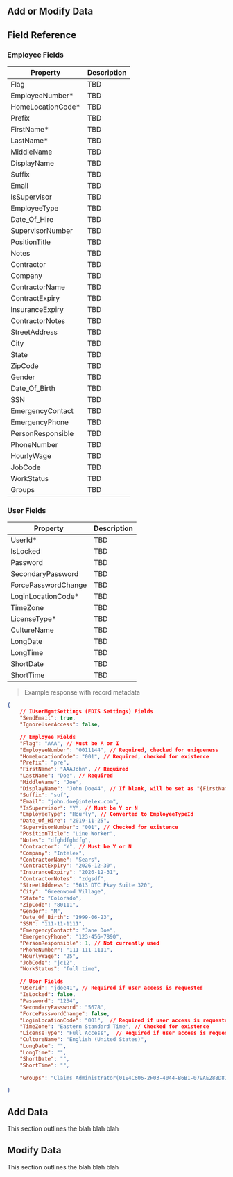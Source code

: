 ## Add or Modify Data

## Field Reference

### Employee Fields

Property | Description
--------- | -----------
Flag|TBD
EmployeeNumber*|TBD
HomeLocationCode*|TBD
Prefix|TBD
FirstName*|TBD
LastName*|TBD
MiddleName|TBD
DisplayName|TBD
Suffix|TBD
Email|TBD
IsSupervisor|TBD
EmployeeType|TBD
Date_Of_Hire|TBD
SupervisorNumber|TBD
PositionTitle|TBD
Notes|TBD
Contractor|TBD
Company|TBD
ContractorName|TBD
ContractExpiry|TBD
InsuranceExpiry|TBD
ContractorNotes|TBD
StreetAddress|TBD
City|TBD
State|TBD
ZipCode|TBD
Gender|TBD
Date_Of_Birth|TBD
SSN|TBD
EmergencyContact|TBD
EmergencyPhone|TBD
PersonResponsible|TBD
PhoneNumber|TBD
HourlyWage|TBD
JobCode|TBD
WorkStatus|TBD
Groups|TBD

### User Fields

Property | Description
--------- | -----------
UserId*|TBD
IsLocked|TBD
Password|TBD
SecondaryPassword|TBD
ForcePasswordChange|TBD
LoginLocationCode*|TBD
TimeZone|TBD
LicenseType*|TBD
CultureName|TBD
LongDate|TBD
LongTime|TBD
ShortDate|TBD
ShortTime|TBD

> Example response with record metadata

```json
{
    // IUserMgmtSettings (EDIS Settings) Fields
    "SendEmail": true,
    "IgnoreUserAccess": false,

    // Employee Fields
    "Flag": "AAA", // Must be A or I
    "EmployeeNumber": "0011144", // Required, checked for uniqueness
    "HomeLocationCode": "001", // Required, checked for existence
    "Prefix": "pre",
    "FirstName": "AAAJohn", // Required
    "LastName": "Doe", // Required
    "MiddleName": "Joe",
    "DisplayName": "John Doe44", // If blank, will be set as "{FirstName} {LastName}"
    "Suffix": "suf",
    "Email": "john.doe@intelex.com",
    "IsSupervisor": "Y", // Must be Y or N
    "EmployeeType": "Hourly", // Converted to EmployeeTypeId
    "Date_Of_Hire": "2019-11-25",
    "SupervisorNumber": "001", // Checked for existence
    "PositionTitle": "Line Worker",
    "Notes": "dfghdfghdfg",
    "Contractor": "Y", // Must be Y or N
    "Company": "Intelex",
    "ContractorName": "Sears",
    "ContractExpiry": "2026-12-30",
    "InsuranceExpiry": "2026-12-31",
    "ContractorNotes": "zdgsdf",
    "StreetAddress": "5613 DTC Pkwy Suite 320",
    "City": "Greenwood Village",
    "State": "Colorado",
    "ZipCode": "80111",
    "Gender": "M",
    "Date_Of_Birth": "1999-06-23",
    "SSN": "111-11-1111",
    "EmergencyContact": "Jane Doe",
    "EmergencyPhone": "123-456-7890",
    "PersonResponsible": 1, // Not currently used
    "PhoneNumber": "111-111-1111",
    "HourlyWage": "25",
    "JobCode": "jc12",
    "WorkStatus": "full time",

    // User Fields
    "UserId": "jdoe41", // Required if user access is requested
    "IsLocked": false,
    "Password": "1234",
    "SecondaryPassword": "5678",
    "ForcePasswordChange": false,
    "LoginLocationCode": "001",  // Required if user access is requested
    "TimeZone": "Eastern Standard Time", // Checked for existence
    "LicenseType": "Full Access",  // Required if user access is requested. Checked for existence
    "CultureName": "English (United States)",
    "LongDate": "",
    "LongTime": "",
    "ShortDate": "",
    "ShortTime": "",

    "Groups": "Claims Administrator(01E4C606-2F03-4044-B6B1-079AE288D82A);7F50AC4D-93F4-4DF9-90AF-00D7DF663720",

}
```

## Add Data

This section outlines the blah blah blah

## Modify Data

This section outlines the blah blah blah
